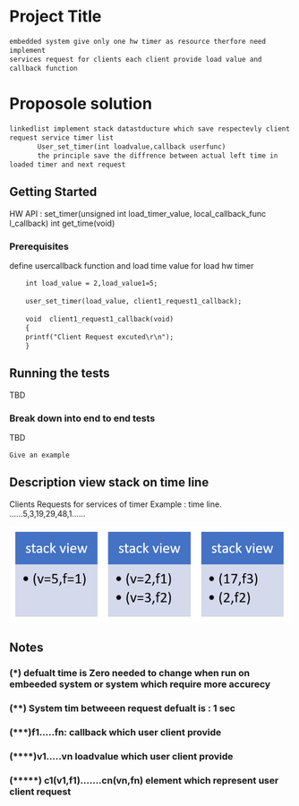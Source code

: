 # Project Title

	embedded system give only one hw timer as resource therfore need implement 
	services request for clients each client provide load value and callback function
# Proposole solution
	linkedlist implement stack datastducture which save respectevly client request service timer list
           User_set_timer(int loadvalue,callback userfunc)
           the principle save the diffrence between actual left time in loaded timer and next request

## Getting Started

HW API : 
		 set_timer(unsigned int load_timer_value, local_callback_func l_callback)
         int get_time(void)
### Prerequisites

define usercallback function and load time value for load hw timer

```
	int load_value = 2,load_value1=5;

	user_set_timer(load_value, client1_request1_callback);
	
	void  client1_request1_callback(void)
	{
	printf("Client Request excuted\r\n");
	}
```


## Running the tests

TBD

### Break down into end to end tests

TBD

```
Give an example
```

## Description  view stack on time line 

Clients Requests for services of timer 
Example :  time line. ......5,3,19,29,48,1......

![](/images/view_stack.PNG)

## Notes

### (*) <T> defualt  time is Zero needed to change  when run on embeeded system or system which require more accurecy 
### (**) System tim betweeen request defualt is : 1 sec 
### (***)f1.....fn: callback which user client provide
### (****)v1.....vn loadvalue which user client provide
### (*****) c1(v1,f1).......cn(vn,fn)  element which represent  user client request

